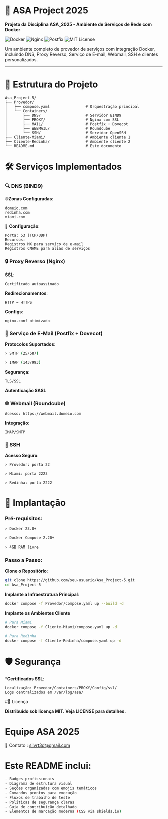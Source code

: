 # 🌊 ASA Project 2025

**Projeto da Disciplina ASA_2025 - Ambiente de Serviços de Rede com Docker**

![Docker](https://img.shields.io/badge/Docker-2CA5E0?style=for-the-badge&logo=docker&logoColor=white)
![Nginx](https://img.shields.io/badge/nginx-%23009639.svg?style=for-the-badge&logo=nginx&logoColor=white)
![Postfix](https://img.shields.io/badge/Postfix-DD3838?style=for-the-badge&logo=mail.ru&logoColor=white)
![MIT License](https://img.shields.io/badge/License-MIT-blue.svg)

Um ambiente completo de provedor de serviços com integração Docker, incluindo DNS, Proxy Reverso, Serviço de E-mail, Webmail, SSH e clientes personalizados.

---

# 📂 Estrutura do Projeto

```plaintext
Asa_Project-5/
├── Provedor/
│   ├── compose.yaml                # Orquestração principal
│   └── Containers/
│       ├── DNS/                    # Servidor BIND9
│       ├── PROXY/                  # Nginx com SSL
│       ├── MAIL/                   # Postfix + Dovecot
│       ├── WEBMAIL/                # Roundcube
│       └── SSH/                    # Servidor OpenSSH
├── Cliente-Miami/                  # Ambiente cliente 1
├── Cliente-Redinha/                # Ambiente cliente 2
└── README.md                       # Este documento
```

# 🛠️ Serviços Implementados


### 🔍 DNS (BIND9)

  🌐**Zonas Configuradas**:
  ```plaintext
  domeio.com
  redinha.com
  miami.com
  ````
  🔧 **Configuração**:
  ```plaintext
  Porta: 53 (TCP/UDP)
  Recursos:
  Registros MX para serviço de e-mail
  Registros CNAME para alias de serviços
  ```

### 🔒 Proxy Reverso (Nginx)

  **SSL**: 
  
  ```plaintext
  Certificado autoassinado
  ```
  
  **Redirecionamentos**:
  
  ```plaintext
  HTTP → HTTPS
  ```
  
  **Configs**:
  ```plaintext
  nginx.conf otimizado
  ```

### 📧 Serviço de E-Mail (Postfix + Dovecot)

  **Protocolos Suportados**:
  
  ```bash
  > SMTP (25/587)
  
  > IMAP (143/993)
  ```
  
  **Segurança**:
  
  ```plaintext
  TLS/SSL
  ```

  **Autenticação SASL**

### 🌐 Webmail (Roundcube)

  ```plaintext
  Acesso: https://webmail.domeio.com
  ```
  
  **Integração**:
  
  ```plaintext
  IMAP/SMTP
  ```

### 🔑 SSH

**Acesso Seguro**:

```bash
> Provedor: porta 22

> Miami: porta 2223

> Redinha: porta 2222
```

# 🚀 Implantação

### Pré-requisitos:

```bash
> Docker 23.0+

> Docker Compose 2.20+

> 4GB RAM livre
```

### Passo a Passo:

**Clone o Repositório**:

```bash
git clone https://github.com/seu-usuario/Asa_Project-5.git
cd Asa_Project-5
```

**Implante a Infraestrutura Principal**:

```bash
docker compose -f Provedor/compose.yaml up --build -d
```

**Implante os Ambientes Cliente**

```bash
# Para Miami
docker compose -f Cliente-Miami/compose.yaml up -d

# Para Redinha
docker compose -f Cliente-Redinha/compose.yaml up -d
```

# 🛡️ Segurança

***Certificados SSL**:

```plaintext
Localização: Provedor/Containers/PROXY/Config/ssl/
Logs centralizados em /var/log/asa/
```

#📄 Licença

**Distribuído sob licença MIT. Veja LICENSE para detalhes.**

# Equipe ASA 2025

📧 Contato : <span style="color:red">silvrt3d@gmail.com</span>

# Este README inclui:

```bash
- Badges profissionais
- Diagrama de estrutura visual
- Seções organizadas com emojis temáticos
- Comandos prontos para execução
- Fluxos de trabalho de teste
- Políticas de segurança claras
- Guia de contribuição detalhado
- Elementos de marcação moderna (CSS via shields.io)
```

